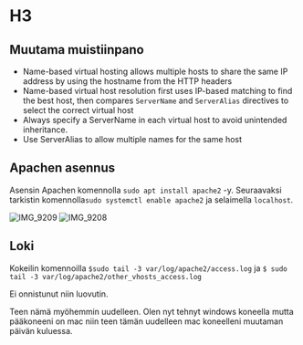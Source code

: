 # H3

## Muutama muistiinpano

- Name-based virtual hosting allows multiple hosts to share the same IP address by using the hostname from the HTTP headers
- Name-based virtual host resolution first uses IP-based matching to find the best host, then compares `ServerName` and `ServerAlias` directives to select the correct virtual host
- Always specify a ServerName in each virtual host to avoid unintended inheritance.
- Use ServerAlias to allow multiple names for the same host


## Apachen asennus

Asensin Apachen komennolla `sudo apt install apache2` -y. Seuraavaksi tarkistin komennolla`sudo systemctl enable apache2` ja selaimella `localhost`.

![IMG_9209](https://github.com/user-attachments/assets/5af5fdc8-824f-40fc-83cf-8aa69fe927e7)
![IMG_9208](https://github.com/user-attachments/assets/6a7f3b56-dafa-4b96-a306-1941b739e707)


## Loki

Kokeilin komennoilla `$sudo tail -3 var/log/apache2/access.log` ja `$ sudo tail -3 var/log/apache2/other_vhosts_access.log`

Ei onnistunut niin luovutin.


Teen nämä myöhemmin uudelleen. Olen nyt tehnyt windows koneella mutta pääkoneeni on mac niin teen tämän uudelleen mac koneelleni muutaman päivän kuluessa.


